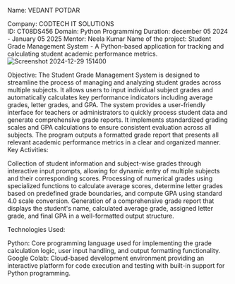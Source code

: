 Name: VEDANT POTDAR

Company: CODTECH IT SOLUTIONS  
ID: CT08DS456
Domain: Python Programming
Duration: december 05 2024 - January 05 2025
Mentor: Neela Kumar
Name of the project:
Student Grade Management System - A Python-based application for tracking and calculating student academic performance metrics.
![Screenshot 2024-12-29 151400](https://github.com/user-attachments/assets/2cf8acd6-025c-4a8a-8ed5-51548573e13b)

Objective:
The Student Grade Management System is designed to streamline the process of managing and analyzing student grades across multiple subjects. It allows users to input individual subject grades and automatically calculates key performance indicators including average grades, letter grades, and GPA. The system provides a user-friendly interface for teachers or administrators to quickly process student data and generate comprehensive grade reports. It implements standardized grading scales and GPA calculations to ensure consistent evaluation across all subjects. The program outputs a formatted grade report that presents all relevant academic performance metrics in a clear and organized manner.
Key Activities:

Collection of student information and subject-wise grades through interactive input prompts, allowing for dynamic entry of multiple subjects and their corresponding scores.
Processing of numerical grades using specialized functions to calculate average scores, determine letter grades based on predefined grade boundaries, and compute GPA using standard 4.0 scale conversion.
Generation of a comprehensive grade report that displays the student's name, calculated average grade, assigned letter grade, and final GPA in a well-formatted output structure.

Technologies Used:

Python: Core programming language used for implementing the grade calculation logic, user input handling, and output formatting functionality.
Google Colab: Cloud-based development environment providing an interactive platform for code execution and testing with built-in support for Python programming.
